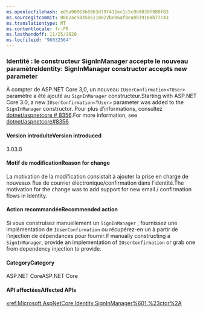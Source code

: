 ```yaml
---
ms.openlocfilehash: ed5a90063b8963d79f412ec1c5c0b9030f980f83
ms.sourcegitcommit: 0802ac583585110022beb6af8ea0b39188b77c43
ms.translationtype: MT
ms.contentlocale: fr-FR
ms.lasthandoff: 11/25/2020
ms.locfileid: "96032564"
---
```

### <a name="identity-signinmanager-constructor-accepts-new-parameter"></a><span data-ttu-id="cc2c7-101">Identité : le constructeur SignInManager accepte le nouveau paramètre</span><span class="sxs-lookup"><span data-stu-id="cc2c7-101">Identity: SignInManager constructor accepts new parameter</span></span>

<span data-ttu-id="cc2c7-102">À compter de ASP.NET Core 3,0, un nouveau `IUserConfirmation<TUser>` paramètre a été ajouté au `SignInManager` constructeur.</span><span class="sxs-lookup"><span data-stu-id="cc2c7-102">Starting with ASP.NET Core 3.0, a new `IUserConfirmation<TUser>` parameter was added to the `SignInManager` constructor.</span></span> <span data-ttu-id="cc2c7-103">Pour plus d’informations, consultez [dotnet/aspnetcore # 8356](https://github.com/dotnet/aspnetcore/issues/8356).</span><span class="sxs-lookup"><span data-stu-id="cc2c7-103">For more information, see [dotnet/aspnetcore#8356](https://github.com/dotnet/aspnetcore/issues/8356).</span></span>

#### <a name="version-introduced"></a><span data-ttu-id="cc2c7-104">Version introduite</span><span class="sxs-lookup"><span data-stu-id="cc2c7-104">Version introduced</span></span>

<span data-ttu-id="cc2c7-105">3.0</span><span class="sxs-lookup"><span data-stu-id="cc2c7-105">3.0</span></span>

#### <a name="reason-for-change"></a><span data-ttu-id="cc2c7-106">Motif de modification</span><span class="sxs-lookup"><span data-stu-id="cc2c7-106">Reason for change</span></span>

<span data-ttu-id="cc2c7-107">La motivation de la modification consistait à ajouter la prise en charge de nouveaux flux de courrier électronique/confirmation dans l’identité.</span><span class="sxs-lookup"><span data-stu-id="cc2c7-107">The motivation for the change was to add support for new email / confirmation flows in Identity.</span></span>

#### <a name="recommended-action"></a><span data-ttu-id="cc2c7-108">Action recommandée</span><span class="sxs-lookup"><span data-stu-id="cc2c7-108">Recommended action</span></span>

<span data-ttu-id="cc2c7-109">Si vous construisez manuellement un `SignInManager` , fournissez une implémentation de `IUserConfirmation` ou récupérez-en un à partir de l’injection de dépendances pour fournir.</span><span class="sxs-lookup"><span data-stu-id="cc2c7-109">If manually constructing a `SignInManager`, provide an implementation of `IUserConfirmation` or grab one from dependency injection to provide.</span></span>

#### <a name="category"></a><span data-ttu-id="cc2c7-110">Category</span><span class="sxs-lookup"><span data-stu-id="cc2c7-110">Category</span></span>

<span data-ttu-id="cc2c7-111">ASP.NET Core</span><span class="sxs-lookup"><span data-stu-id="cc2c7-111">ASP.NET Core</span></span>

#### <a name="affected-apis"></a><span data-ttu-id="cc2c7-112">API affectées</span><span class="sxs-lookup"><span data-stu-id="cc2c7-112">Affected APIs</span></span>

<xref:Microsoft.AspNetCore.Identity.SignInManager%601.%23ctor%2A>

<!--

#### Affected APIs

`Overload:Microsoft.AspNetCore.Identity.SignInManager`1.#ctor`

-->

